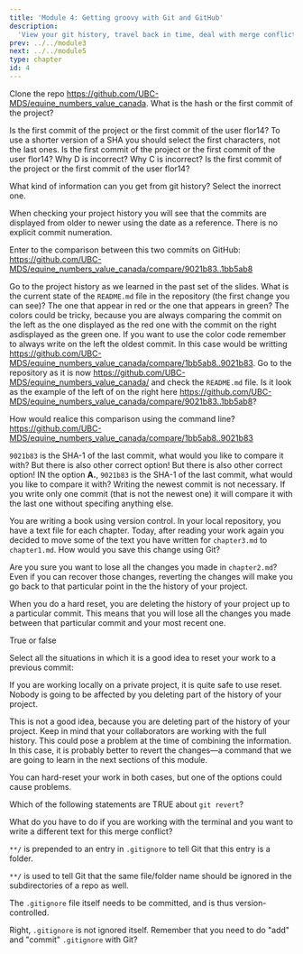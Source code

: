```yaml
---
title: 'Module 4: Getting groovy with Git and GitHub'
description:
  'View your git history, travel back in time, deal with merge conflicts and other useful tools' 
prev: ../../module3
next: ../../module5
type: chapter
id: 4
---
```


<exercise id="0" title="Module Learning Outcomes" type="slides,video">

<slides source="module4/module4_00" shot="0" start="0:002" end="3:40">
</slides>
</exercise>

<exercise id="1" title="View your Git history" type="slides,video">

<slides source="module4/module4_01" shot="0" start="0:002" end="3:40">
</slides>

</exercise>

<exercise id='2' title="Test Your Knowledge">

Clone the repo https://github.com/UBC-MDS/equine_numbers_value_canada. What is the hash or the first commit of the project? 

<choice id=1>
<opt text='<b>A.</b> cc400df4b2a382f653abd0d9e514f6daae98d2ad'>
Is the first commit of the project or the first commit of the user flor14?
</opt>
<opt text='<b>B.</b> e98d2ad'>
To use a shorter version of a SHA you should select the first characters, not the last ones.
</opt>
<opt text='<b>C.</b> cc400df'>
Is the first commit of the project or the first commit of the user flor14?
</opt>
<opt text='<b>D.</b> 0896801'>
Why D is incorrect?
</opt>
<opt text='<b>E.</b> 0896801fdd38d461414e0b061b2b2ef3395f7dd0'>
Why C is incorrect?
</opt>
<opt text='A and C are correct'>
Is the first commit of the project or the first commit of the user flor14?
</opt>
<opt text='D and E are correct' correct='true'>
</opt>
</choice>

What kind of information can you get from git history? Select the inorrect one.

<choice id=2>
<opt text='commit message' >
</opt>
<opt text='date and time'>
</opt>
<opt text='HASH'>
</opt>
<opt text='author'>
</opt>
<opt text='commit number' correct='true'>
When checking your project history you will see that the commits are displayed from older to newer using the date as a reference. There is no explicit commit numeration.
</opt>
</choice>
</exercise>



<exercise id="3" title="Comparing commits" type="slides,video">

<slides source="module4/module4_02" shot="0" start="0:002" end="3:40">
</slides>

</exercise>

<exercise id='4' title='Test Your Knowledge'>

Enter to the comparison between this two commits on GitHub: https://github.com/UBC-MDS/equine_numbers_value_canada/compare/9021b83..1bb5ab8

Go to the project history as we learned in the past set of the slides. What is the current state of the <code>README.md</code> file in the repository (the first change you can see)? The one that appear in red or the one that appears in green?
<choice id=3>
<opt text='red' correct='true'>
The colors could be tricky, because you are always comparing the commit on the left as the one displayed as the red one with the commit on the right asdisplayed as the green one. If you want to use the color code remember to always write on the left the oldest commit. In this case would be writting https://github.com/UBC-MDS/equine_numbers_value_canada/compare/1bb5ab8..9021b83.
</opt>
<opt text='green' >
Go to the repository as it is now https://github.com/UBC-MDS/equine_numbers_value_canada/ and check the <code>README.md</code> file. Is it look as the example of the left of on the right here https://github.com/UBC-MDS/equine_numbers_value_canada/compare/9021b83..1bb5ab8? 
</opt>
</choice>

How would realice this comparison using the command line? https://github.com/UBC-MDS/equine_numbers_value_canada/compare/1bb5ab8..9021b83

<choice id=4>
<opt text='<b>A.</b><code>git diff 9021b83</code>' >
<code>9021b83</code> is the SHA-1 of the last commit, what would you like to compare it with?
</opt>
<opt text='<b>B.</b><code>git diff 1bb5ab8</code>' >
But there is also other correct option!
</opt>
<opt text='<b>C.</b><code>git diff 1bb5ab8 9021b83</code>' >
But there is also other correct option!
</opt>
<opt text='A and C are correct' >
IN the option <b>A.</b>, <code>9021b83</code> is the SHA-1 of the last commit, what would you like to compare it with?
</opt>
<opt text='B and C are correct' correct='true' >
Writing the newest commit is not necessary. If you write only one commit (that is not the newest one) it will compare it with the last one without specifing anything else.
</opt>
</choice>
</exercise>

<exercise id='5' title="Restoring an older version of a file"  type='slides, video'>
<slides source='module4/module4_03' shot='0' start='3:42' end='4:35'> </slides>
</exercise>

<exercise id='6' title='Test Your Knowledge'>

You are writing a book using version control. In your local repository, you have a text file for each chapter. Today, after reading your work again you decided to move some of the text you have written for `chapter3.md` to `chapter1.md`. How would you save this change using Git?

<choice>
<opt text='I would cut and copy the text into a new file, add both files to the staging area, and then commit with a message explaining the changes.' correct='true'>

</opt>

<opt text='I would <b>revert</b> to the commit I did after writing that paragraph. Then, I would add the text in the correct chapter and make a new commit with a message explaining the changes.'>

Are you sure you want to lose all the changes you made in `chapter2.md`? Even if you can recover those changes, reverting the changes will make you go back to that particular point in the the history of your project.

</opt>

<opt text='I would perform a <b>hard reset</b> to the commit I did after writing that paragraph. Then, I would add the text in the correct chapter and make a new commit with a message explaining the changes.'>

When you do a hard reset, you are deleting the history of your project up to a particular commit. This means that you will lose all the changes you made between that particular commit and your most recent one.

</opt>
</choice>

True or false

Select all the situations in which it is a good idea to reset your work to a previous commit:

<choice>
<opt text='When you are working on a project locally, without having already pushed your work to the remote' correct='true'>

If you are working locally on a private project, it is quite safe to use reset. Nobody is going to be affected by you deleting part of the history of your project.

</opt>
<opt text='When we are working with other collaborators pushing to the same repository' >

This is not a good idea, because you are deleting part of the history of your project. Keep in mind that your collaborators are working with the full history. This could pose a problem at the time of combining the information. In this case, it is probably better to revert the changes—a command that we are going to learn in the next sections of this module.

</opt>

<opt text='Both are correct' >

You can hard-reset your work in both cases, but one of the options could cause problems.

</opt>

</choice>
</exercise>

<exercise id='7' title='Revert your changes' type='slides, video'>
<slides source='module4/module4_04' shot='0' start='3:42' end='4:35'> </slides>
</exercise>

<exercise id='8' title='Test Your Knowledge'>

Which of the following statements are TRUE about `git revert`?


<choice>
<opt text='This command creates a new commit that undoes the changes from a previous commit.' >
</opt>
<opt text='This command undoes the changes in your project up to the commit id that you have specified.'>
</opt>
<opt text='This command makes the history of the project shorter (deletes commits)'>
</opt>
<opt text='This command is used to undo changes in your working directory that have not been comitted yet.'>
</opt>
<opt text='A and B are correct' correct='true'>
</opt>
<opt text='A and C are correct'>
</opt>
</choice>


</exercise>

<exercise id='9' title="Deal with merge conflicts"  type='slides, video'>
<slides source='module4/module4_05' shot='0' start='3:42' end='4:35'> </slides>
</exercise>

<exercise id='10' title='Test Your Knowledge'>

What do you have to do if you are working with the terminal and you want to write a different text for this merge conflict?

<choice>
<opt text='Accept current change' >
</opt>
<opt text='Accept incoming change'>
</opt>
<opt text='Accept both changes' correct='true'>
</opt>
<opt text='You should delete everything between <code> <<<<<<< </code> and <code> >>>>>>> </code> and add the text you want instead'>
</opt>

</choice>
</exercise>




<exercise id='11' title='.gitgnore'  type='slides, video'>
<slides source='module4/module4_06' shot='0' start='3:42' end='4:35'> </slides>
</exercise>

<exercise id='12' title='Test Your Knowledge'>

`**/` is prepended to an entry in `.gitignore` to tell Git that this entry is a folder.

<choice id="1">

<opt text="True">
<code>**/</code> is used to tell Git that the same file/folder name should be ignored in the subdirectories of a repo as well.
</opt>

<opt text="False"  correct="true">
</opt>

</choice>

The `.gitignore` file itself needs to be committed, and is thus version-controlled.

<choice id="2">

<opt text="True" correct="true">
Right, <code>.gitignore</code> is not ignored itself.
</opt>

<opt text="False">
Remember that you need to do "add" and "commit" <code>.gitignore</code> with Git?
</opt>
</choice>
</exercise>

<exercise id="13" title="What did we just learned?" type="slides,video">

<slides source="module4/module4_07" shot="0" start="0:002" end="3:40">
</slides>
</exercise>